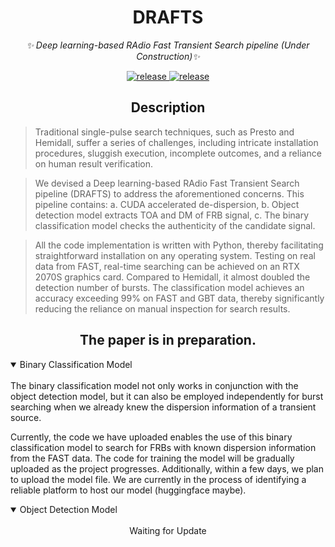 <div align="center">

#  DRAFTS

_✨ Deep learning-based RAdio Fast Transient Search pipeline (Under Construction)✨_

</div>

<p align="center">
  <a href="https://github.com/SukiYume/DRAFTS">
    <img src="https://img.shields.io/badge/TransientSearch-DRAFTS-da282a" alt="release">
  </a>
  <a href="https://github.com/SukiYume/DRAFTS/stargazers">
    <img src="https://img.shields.io/github/stars/SukiYume/DRAFTS.svg?label=Stars&logo=github" alt="release">
  </a>
</p>

## <div align="center">Description</div>


> Traditional single-pulse search techniques, such as Presto and Hemidall, suffer a series of challenges, including intricate installation procedures, sluggish execution, incomplete outcomes, and a reliance on human result verification.

> We devised a Deep learning-based RAdio Fast Transient Search pipeline (DRAFTS) to address the aforementioned concerns. This pipeline contains: a. CUDA accelerated de-dispersion, b. Object detection model extracts TOA and DM of FRB signal, c. The binary classification model checks the authenticity of the candidate signal.

> All the code implementation is written with Python, thereby facilitating straightforward installation on any operating system. Testing on real data from FAST, real-time searching can be achieved on an RTX 2070S graphics card. Compared to Hemidall, it almost doubled the detection number of bursts. The classification model achieves an accuracy exceeding 99% on FAST and GBT data, thereby significantly reducing the reliance on manual inspection for search results.


## <div align="center">The paper is in preparation.</div>

<details open>
<summary>Binary Classification Model</summary>
</br>
<div align="left">
The binary classification model not only works in conjunction with the object detection model, but it can also be employed independently for burst searching when we already knew the dispersion information of a transient source.

Currently, the code we have uploaded enables the use of this binary classification model to search for FRBs with known dispersion information from the FAST data. The code for training the model will be gradually uploaded as the project progresses. Additionally, within a few days, we plan to upload the model file. We are currently in the process of identifying a reliable platform to host our model (huggingface maybe).
</div>
</details>

<details open>
<summary>Object Detection Model</summary>
</br>
<div align="center">Waiting for Update</div>
</details>